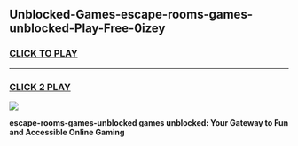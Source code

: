 
## Unblocked-Games-escape-rooms-games-unblocked-Play-Free-0izey
<h3>
<a href="https://premium76.site?title=escape-rooms-games-unblocked&ref=18A1">CLICK TO PLAY</a></h3>
<hr>

<h3>
<a href="https://premium76.site?title=escape-rooms-games-unblocked&ref=18A1">CLICK 2 PLAY</a>
  
</h3>

<a href="https://premium76.site?title=escape-rooms-games-unblocked&ref=18A1"><img src="https://clearcache.store/games.png"></a>


**escape-rooms-games-unblocked games unblocked: Your Gateway to Fun and Accessible Online Gaming**
